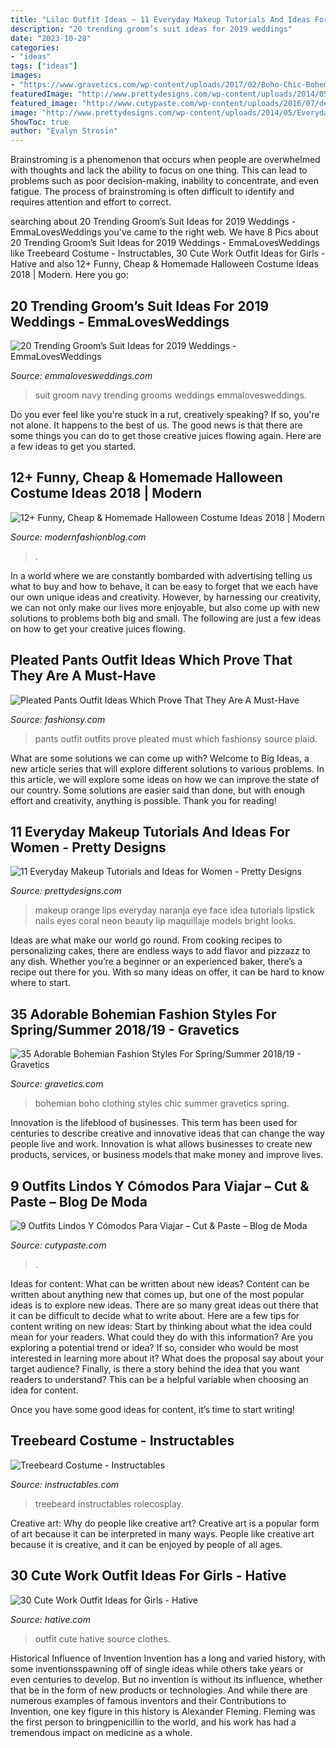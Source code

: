 ```yaml
---
title: "Lilac Outfit Ideas ~ 11 Everyday Makeup Tutorials And Ideas For Women"
description: "20 trending groom’s suit ideas for 2019 weddings"
date: "2023-10-28"
categories:
- "ideas"
tags: ["ideas"]
images:
- "https://www.gravetics.com/wp-content/uploads/2017/02/Boho-Chic-Bohemian-Style-Clothing-Dresses22.jpg"
featuredImage: "http://www.prettydesigns.com/wp-content/uploads/2014/05/Everyday-Makeup-Idea-Orange-Lips.jpg"
featured_image: "http://www.cutypaste.com/wp-content/uploads/2016/07/descarga-7-2.jpeg"
image: "http://www.prettydesigns.com/wp-content/uploads/2014/05/Everyday-Makeup-Idea-Orange-Lips.jpg"
ShowToc: true
author: "Evalyn Strosin"
---
```



Brainstroming is a phenomenon that occurs when people are overwhelmed with thoughts and lack the ability to focus on one thing. This can lead to problems such as poor decision-making, inability to concentrate, and even fatigue. The process of brainstroming is often difficult to identify and requires attention and effort to correct.

	

		
searching about 20 Trending Groom’s Suit Ideas for 2019 Weddings - EmmaLovesWeddings you've came to the right web. We have 8 Pics about 20 Trending Groom’s Suit Ideas for 2019 Weddings - EmmaLovesWeddings like Treebeard Costume - Instructables, 30 Cute Work Outfit Ideas for Girls - Hative and also 12+ Funny, Cheap &amp; Homemade Halloween Costume Ideas 2018 | Modern. Here you go:
		
    
## 20 Trending Groom’s Suit Ideas For 2019 Weddings - EmmaLovesWeddings

<img loading=lazy src="http://emmalovesweddings.com/wp-content/uploads/2018/09/navy-blue-groom-suit-wedding-ideas.jpg" onerror="this.onerror=null;this.src='https://tse4.mm.bing.net/th?id=OIP.dpjUCMIlMlwyru3rUc6vKAHaLH&amp;pid=15.1';" alt="20 Trending Groom’s Suit Ideas for 2019 Weddings - EmmaLovesWeddings">

_Source: emmalovesweddings.com_

>suit groom navy trending grooms weddings emmalovesweddings. 

	

Do you ever feel like you're stuck in a rut, creatively speaking? If so, you're not alone. It happens to the best of us. The good news is that there are some things you can do to get those creative juices flowing again. Here are a few ideas to get you started.

    
## 12+ Funny, Cheap &amp; Homemade Halloween Costume Ideas 2018 | Modern

<img loading=lazy src="https://modernfashionblog.com/wp-content/uploads/2018/08/12-Funny-Cheap-Homemade-Halloween-Costume-Ideas-2018-13.jpg" onerror="this.onerror=null;this.src='https://tse1.mm.bing.net/th?id=OIP.Sc0gCTtOHyvynAWbmrUgIQHaML&amp;pid=15.1';" alt="12+ Funny, Cheap &amp; Homemade Halloween Costume Ideas 2018 | Modern">

_Source: modernfashionblog.com_

>. 

	

In a world where we are constantly bombarded with advertising telling us what to buy and how to behave, it can be easy to forget that we each have our own unique ideas and creativity. However, by harnessing our creativity, we can not only make our lives more enjoyable, but also come up with new solutions to problems both big and small. The following are just a few ideas on how to get your creative juices flowing.

    
## Pleated Pants Outfit Ideas Which Prove That They Are A Must-Have

<img loading=lazy src="http://fashionsy.com/wp-content/uploads/2018/02/plaid-pants-outfits-6-.jpg" onerror="this.onerror=null;this.src='https://tse3.mm.bing.net/th?id=OIP.1cxMRvoIdGJnMDP-4e8gYgHaL0&amp;pid=15.1';" alt="Pleated Pants Outfit Ideas Which Prove That They Are A Must-Have">

_Source: fashionsy.com_

>pants outfit outfits prove pleated must which fashionsy source plaid. 

	

What are some solutions we can come up with?
Welcome to Big Ideas, a new article series that will explore different solutions to various problems. In this article, we will explore some ideas on how we can improve the state of our country. Some solutions are easier said than done, but with enough effort and creativity, anything is possible. Thank you for reading!

    
## 11 Everyday Makeup Tutorials And Ideas For Women - Pretty Designs

<img loading=lazy src="http://www.prettydesigns.com/wp-content/uploads/2014/05/Everyday-Makeup-Idea-Orange-Lips.jpg" onerror="this.onerror=null;this.src='https://tse4.mm.bing.net/th?id=OIP.qKG-KGvH2u85x_hsWPp3rQHaLF&amp;pid=15.1';" alt="11 Everyday Makeup Tutorials and Ideas for Women - Pretty Designs">

_Source: prettydesigns.com_

>makeup orange lips everyday naranja eye face idea tutorials lipstick nails eyes coral neon beauty lip maquillaje models bright looks. 

	

Ideas are what make our world go round. From cooking recipes to personalizing cakes, there are endless ways to add flavor and pizzazz to any dish. Whether you’re a beginner or an experienced baker, there’s a recipe out there for you. With so many ideas on offer, it can be hard to know where to start.

    
## 35 Adorable Bohemian Fashion Styles For Spring/Summer 2018/19 - Gravetics

<img loading=lazy src="https://www.gravetics.com/wp-content/uploads/2017/02/Boho-Chic-Bohemian-Style-Clothing-Dresses22.jpg" onerror="this.onerror=null;this.src='https://tse1.mm.bing.net/th?id=OIP.veBA2ey9sUh652GpyvU9WQHaLH&amp;pid=15.1';" alt="35 Adorable Bohemian Fashion Styles For Spring/Summer 2018/19 - Gravetics">

_Source: gravetics.com_

>bohemian boho clothing styles chic summer gravetics spring. 

	

Innovation is the lifeblood of businesses. This term has been used for centuries to describe creative and innovative ideas that can change the way people live and work. Innovation is what allows businesses to create new products, services, or business models that make money and improve lives.

    
## 9 Outfits Lindos Y Cómodos Para Viajar – Cut &amp; Paste – Blog De Moda

<img loading=lazy src="http://www.cutypaste.com/wp-content/uploads/2016/07/descarga-7-2.jpeg" onerror="this.onerror=null;this.src='https://tse1.mm.bing.net/th?id=OIP.piqkE3fP9x15HCZoux8hogHaLH&amp;pid=15.1';" alt="9 Outfits Lindos Y Cómodos Para Viajar – Cut &amp; Paste – Blog de Moda">

_Source: cutypaste.com_

>. 

	

Ideas for content: What can be written about new ideas?
Content can be written about anything new that comes up, but one of the most popular ideas is to explore new ideas. There are so many great ideas out there that it can be difficult to decide what to write about. Here are a few tips for content writing on new ideas:
Start by thinking about what the idea could mean for your readers. What could they do with this information? Are you exploring a potential trend or idea? If so, consider who would be most interested in learning more about it? What does the proposal say about your target audience? Finally, is there a story behind the idea that you want readers to understand? This can be a helpful variable when choosing an idea for content.

Once you have some good ideas for content, it’s time to start writing!

    
## Treebeard Costume - Instructables

<img loading=lazy src="https://content.instructables.com/ORIG/F48/28QW/HN825WK4/F4828QWHN825WK4.jpg?auto=webp&amp;frame=1" onerror="this.onerror=null;this.src='https://tse2.mm.bing.net/th?id=OIP.bTkBQUz2QNkBxAn66b4mAQHaLH&amp;pid=15.1';" alt="Treebeard Costume - Instructables">

_Source: instructables.com_

>treebeard instructables rolecosplay. 

	

Creative art: Why do people like creative art?
Creative art is a popular form of art because it can be interpreted in many ways. People like creative art because it is creative, and it can be enjoyed by people of all ages.

    
## 30 Cute Work Outfit Ideas For Girls - Hative

<img loading=lazy src="https://hative.com/wp-content/uploads/2015/02/work-outfit-ideas/12-cute-work-outfit-ideas-for-girls.jpg" onerror="this.onerror=null;this.src='https://tse3.mm.bing.net/th?id=OIP.i4hhF_9yc3z9SEtZLWgnlAHaLh&amp;pid=15.1';" alt="30 Cute Work Outfit Ideas for Girls - Hative">

_Source: hative.com_

>outfit cute hative source clothes. 

	

Historical Influence of Invention
Invention has a long and varied history, with some inventionsspawning off of single ideas while others take years or even centuries to develop. But no invention is without its influence, whether that be in the form of new products or technologies. And while there are numerous examples of famous inventors and their Contributions to Invention, one key figure in this history is Alexander Fleming. Fleming was the first person to bringpenicillin to the world, and his work has had a tremendous impact on medicine as a whole.

